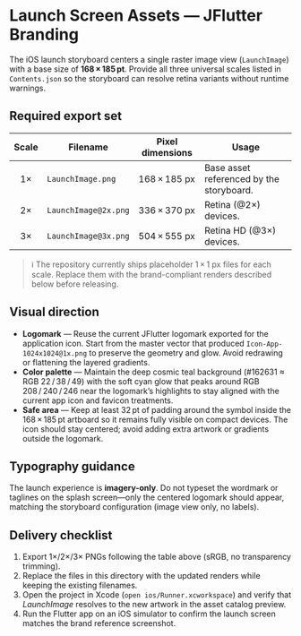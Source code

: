 # Launch Screen Assets — JFlutter Branding

The iOS launch storyboard centers a single raster image view (`LaunchImage`) with a base size of **168 × 185 pt**.
Provide all three universal scales listed in `Contents.json` so the storyboard can resolve retina variants without
runtime warnings.

## Required export set

| Scale | Filename              | Pixel dimensions | Usage |
| :---: | --------------------- | ---------------- | ----- |
|  1×   | `LaunchImage.png`     | 168 × 185 px     | Base asset referenced by the storyboard. |
|  2×   | `LaunchImage@2x.png`  | 336 × 370 px     | Retina (@2×) devices. |
|  3×   | `LaunchImage@3x.png`  | 504 × 555 px     | Retina HD (@3×) devices. |

> ℹ️ The repository currently ships placeholder 1 × 1 px files for each scale. Replace them with the brand-compliant
> renders described below before releasing.

## Visual direction

* **Logomark** — Reuse the current JFlutter logomark exported for the application icon. Start from the master vector that
  produced `Icon-App-1024x1024@1x.png` to preserve the geometry and glow. Avoid redrawing or flattening the layered
  gradients.
* **Color palette** — Maintain the deep cosmic teal background (#162631 ≈ RGB 22 / 38 / 49) with the soft cyan glow that
  peaks around RGB 208 / 240 / 246 near the logomark’s highlights to stay aligned with the current app icon and favicon
  treatments.
* **Safe area** — Keep at least 32 pt of padding around the symbol inside the 168 × 185 pt artboard so it remains fully
  visible on compact devices. The icon should stay centered; avoid adding extra artwork or gradients outside the
  logomark.

## Typography guidance

The launch experience is **imagery-only**. Do not typeset the wordmark or taglines on the splash screen—only the centered
logomark should appear, matching the storyboard configuration (image view only, no labels).

## Delivery checklist

1. Export 1×/2×/3× PNGs following the table above (sRGB, no transparency trimming).
2. Replace the files in this directory with the updated renders while keeping the existing filenames.
3. Open the project in Xcode (`open ios/Runner.xcworkspace`) and verify that *LaunchImage* resolves to the new artwork in
   the asset catalog preview.
4. Run the Flutter app on an iOS simulator to confirm the launch screen matches the brand reference screenshot.
